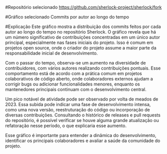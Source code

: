 #Repositório selecionado
https://github.com/sherlock-project/sherlock/fork

#Gráfico selecionado
Commits por autor ao longo do tempo

#Explicação
Este gráfico mostra a distribuição dos commits feitos por cada autor ao longo do tempo no repositório Sherlock. O gráfico revela que há um número significativo de contribuições concentradas em um único autor principal, especialmente nas fases iniciais do projeto. Isso é comum em projetos open source, onde o criador do projeto assume a maior parte da responsabilidade inicial de desenvolvimento.

Com o passar do tempo, observa-se um aumento na diversidade de contribuidores, com vários autores realizando contribuições pontuais. Esse comportamento está de acordo com a prática comum em projetos colaborativos de código aberto, onde colaboradores externos ajudam a corrigir bugs ou adicionar funcionalidades menores, enquanto os mantenedores principais continuam com o desenvolvimento central.

Um pico notável de atividade pode ser observado por volta de meados de 2023. Essa subida pode indicar uma fase de desenvolvimento intensa, como uma nova versão, reestruturação do código ou incorporação de diversas contribuições. Consultando o histórico de releases e pull requests do repositório, é possível verificar se houve alguma grande atualização ou refatoração nesse período, o que explicaria esse aumento.

Esse gráfico é importante para entender a dinâmica do desenvolvimento, identificar os principais colaboradores e avaliar a saúde da comunidade do projeto.